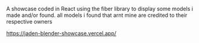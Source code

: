 A showcase coded in React using the fiber library to display some models i made and/or found. 
all models i found that arnt mine are credited to their respective owners

https://jaden-blender-showcase.vercel.app/
